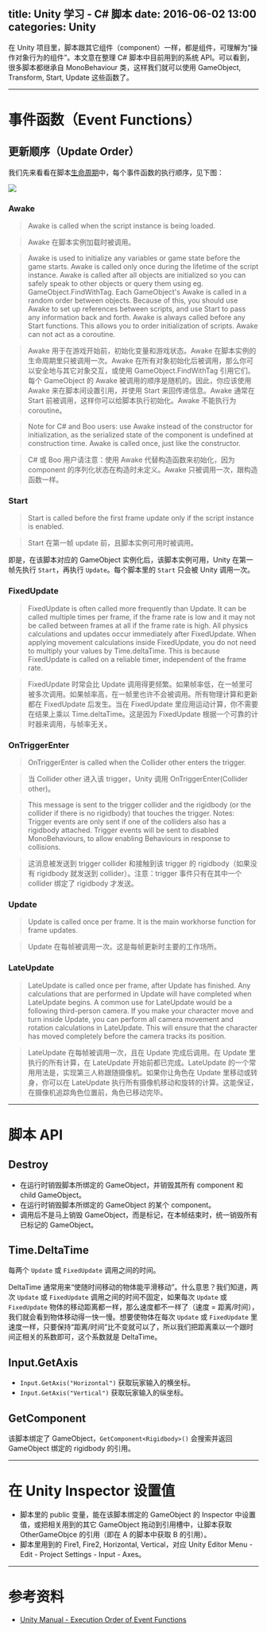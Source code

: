 title: Unity 学习 - C# 脚本
date: 2016-06-02 13:00
categories: Unity
---

在 Unity 项目里，脚本跟其它组件（component）一样，都是组件，可理解为“操作对象行为的组件”。本文意在整理 C# 脚本中目前用到的系统 API。可以看到，很多脚本都继承自 MonoBehaviour 类，这样我们就可以使用 GameObject, Transform, Start, Update 这些函数了。

<!-- more -->

---

# 事件函数（Event Functions）

## 更新顺序（Update Order）

我们先来看看在脚本[生命周期](https://docs.unity3d.com/Manual/ExecutionOrder.html)中，每个事件函数的执行顺序，见下图：

![](/images/unity/csharp-script/monobehaviour_flowchart.svg)

### Awake

> Awake is called when the script instance is being loaded.

> Awake 在脚本实例加载时被调用。

> Awake is used to initialize any variables or game state before the game starts. Awake is called only once during the lifetime of the script instance. Awake is called after all objects are initialized so you can safely speak to other objects or query them using eg. GameObject.FindWithTag. Each GameObject's Awake is called in a random order between objects. Because of this, you should use Awake to set up references between scripts, and use Start to pass any information back and forth. Awake is always called before any Start functions. This allows you to order initialization of scripts. Awake can not act as a coroutine.

> Awake 用于在游戏开始前，初始化变量和游戏状态。Awake 在脚本实例的生命周期里只被调用一次。Awake 在所有对象初始化后被调用，那么你可以安全地与其它对象交互，或使用 GameObject.FindWithTag 引用它们。每个 GameObject 的 Awake 被调用的顺序是随机的。因此，你应该使用 Awake 来在脚本间设置引用，并使用 Start 来回传递信息。Awake 通常在 Start 前被调用，这样你可以给脚本执行初始化。Awake 不能执行为 coroutine。

> Note for C# and Boo users: use Awake instead of the constructor for initialization, as the serialized state of the component is undefined at construction time. Awake is called once, just like the constructor.

> C# 或 Boo 用户请注意：使用 Awake 代替构造函数来初始化，因为 component 的序列化状态在构造时未定义。Awake 只被调用一次，跟构造函数一样。

### Start

> Start is called before the first frame update only if the script instance is enabled.

> Start 在第一帧 update 前，且脚本实例可用时被调用。

即是，在该脚本对应的 GameObject 实例化后，该脚本实例可用，Unity 在第一帧先执行 `Start`，再执行 `Update`。每个脚本里的 `Start` 只会被 Unity 调用一次。

### FixedUpdate

> FixedUpdate is often called more frequently than Update. It can be called multiple times per frame, if the frame rate is low and it may not be called between frames at all if the frame rate is high. All physics calculations and updates occur immediately after FixedUpdate. When applying movement calculations inside FixedUpdate, you do not need to multiply your values by Time.deltaTime. This is because FixedUpdate is called on a reliable timer, independent of the frame rate.

> FixedUpdate 时常会比 Update 调用得更频繁。如果帧率低，在一帧里可被多次调用。如果帧率高，在一帧里也许不会被调用。所有物理计算和更新都在 FixedUpdate 后发生。当在 FixedUpdate 里应用运动计算，你不需要在结果上乘以 Time.deltaTime。这是因为 FixedUpdate 根据一个可靠的计时器来调用，与帧率无关。

### OnTriggerEnter

> OnTriggerEnter is called when the Collider other enters the trigger.

> 当 Collider other 进入该 trigger，Unity 调用 OnTriggerEnter(Collider other)。

> This message is sent to the trigger collider and the rigidbody (or the collider if there is no rigidbody) that touches the trigger. Notes: Trigger events are only sent if one of the colliders also has a rigidbody attached. Trigger events will be sent to disabled MonoBehaviours, to allow enabling Behaviours in response to collisions.

> 这消息被发送到 trigger collider 和接触到该 trigger 的 rigidbody（如果没有 rigidbody 就发送到 collider）。注意：trigger 事件只有在其中一个 collider 绑定了 rigidbody 才发送。

### Update

> Update is called once per frame. It is the main workhorse function for frame updates.

> Update 在每帧被调用一次。这是每帧更新时主要的工作场所。

### LateUpdate

> LateUpdate is called once per frame, after Update has finished. Any calculations that are performed in Update will have completed when LateUpdate begins. A common use for LateUpdate would be a following third-person camera. If you make your character move and turn inside Update, you can perform all camera movement and rotation calculations in LateUpdate. This will ensure that the character has moved completely before the camera tracks its position.

> LateUpdate 在每帧被调用一次，且在 Update 完成后调用。在 Update 里执行的所有计算，在 LateUpdate 开始前都已完成。LateUpdate 的一个常用用法是，实现第三人称跟随摄像机。如果你让角色在 Update 里移动或转身，你可以在 LateUpdate 执行所有摄像机移动和旋转的计算。这能保证，在摄像机追踪角色位置前，角色已移动完毕。

---

# 脚本 API

## Destroy

* 在运行时销毁脚本所绑定的 GameObject，并销毁其所有 component 和 child GameObject。
* 在运行时销毁脚本所绑定的 GameObject 的某个 component。
* 调用后不是马上销毁 GameObject，而是标记，在本帧结束时，统一销毁所有已标记的 GameObject。

## Time.DeltaTime

每两个 `Update` 或 `FixedUpdate` 调用之间的时间。

DeltaTime 通常用来“使随时间移动的物体能平滑移动”。什么意思？我们知道，两次 `Update` 或 `FixedUpdate` 调用之间的时间不固定，如果每次 `Update` 或 `FixedUpdate` 物体的移动距离都一样，那么速度都不一样了（速度 = 距离/时间），我们就会看到物体移动得一快一慢。想要使物体在每次 `Update` 或 `FixedUpdate` 里速度一样，只要保持“距离/时间”比不变就可以了，所以我们把距离乘以一个跟时间正相关的系数即可，这个系数就是 DeltaTime。

## Input.GetAxis

* `Input.GetAxis("Horizontal")` 获取玩家输入的横坐标。
* `Input.GetAxis("Vertical")` 获取玩家输入的纵坐标。

## GetComponent

该脚本绑定了 GameObject，`GetComponent<Rigidbody>()` 会搜索并返回 GameObject 绑定的 rigidbody 的引用。

---

# 在 Unity Inspector 设置值

* 脚本里的 public 变量，能在该脚本绑定的 GameObject 的 Inspector 中设置值，或把相关用到的其它 GameObject 拖动到引用槽中，让脚本获取 OtherGameObjce 的引用（即在 A 的脚本中获取 B 的引用）。
* 脚本里用到的 Fire1, Fire2, Horizontal, Vertical，对应 Unity Editor Menu - Edit - Project Settings - Input - Axes。

---

# 参考资料

* [Unity Manual - Execution Order of Event Functions](http://docs.unity3d.com/Manual/ExecutionOrder.html)

